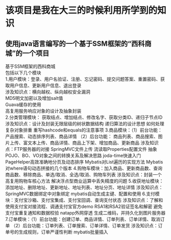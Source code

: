 该项目是我在大三的时候利用所学到的知识
===================================
使用java语言编写的一个基于SSM框架的“西科商城”的一个项目
---------------------------------------------------
基于SSM框架的西科商城</br>
包括以下几个模块</br>
  1.用户模块：登录、用户名验证、注册、忘记密码、提交问题答案、重置密码、获取用户信息、更新用户信息、退出登录</br>
    涉及知识点：横向越权、纵向越权安全漏洞</br>
               MD5明文加密以及增加salt值</br>
               Guava缓存的使用</br>
               高复用服务响应对象的设计及抽象封装</br>
  2.分类管理模块： 获取结点、增加结点、修改名字、获取分类ID、递归子节点ID
    涉及知识点：设计及封装无限层级的树状数据结构
               递归算法的设计思想
               如何处理复杂对象排重
               重写hashcode和equals的注意事项
  3.商品模块：（1）前台功能： 产品搜索、动态排序列表、商品详情
             （2）后台功能： 商品列表、商品搜索、图片上传、富文本上传、商品详情、商品上下架、增加商品、更新商品
    涉及知识点：FTP服务器的对接
               SpringMVC文件上传
               流读取Properties配置文件
               抽象POJO、BO、VO对象之间的转换关系及解决思路
               joda-time快速入门
               PageHelper高效准确地分页及动态排序
               Mybatis对List遍历的实现方法
               Mybatis对where语句动态拼接的几个版本
  4.购物车模块：加入商品、更新商品数、查询商品数、移除商品、单选/取消、全选/取消、购物车列表
    涉及知识点：封装一个高复用购物车核心方法
               解决浮点型商业运算中丢失精度的问题
  5.收获地址模块：添加地址、删除地址、更新地址、地址列表、地址分页、地址详情
    涉及知识点：SpringMVC数据绑定中对象绑定
               mybatis自动生成主键、配置和使用
  6.支付模块：支付宝沙箱、支付宝集成、支付宝回调、查询支付状态
    涉及知识点：了解和使用支付宝对接流程、调通支付宝官方demo
               RSA1和RSA2验证签名和解密
               避免支付宝重复通知和数据校验
               natapp外网穿透
               生成二维码，并持久化到图片服务器
  7.订单模块：（1）前台功能：创建订单、商品详情、订单列表、订单详情、取消订单
             （2）后台功能：订单列表、订单搜索、订单详情、订单发货
    涉及知识点：订单号的生成规则，订单严谨性判断
               mybatis批量插入
